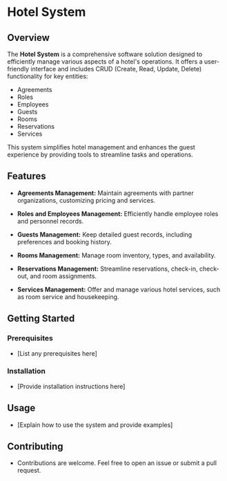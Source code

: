 # Hotel System

## Overview

The **Hotel System** is a comprehensive software solution designed to efficiently manage various aspects of a hotel's operations. It offers a user-friendly interface and includes CRUD (Create, Read, Update, Delete) functionality for key entities:

- Agreements
- Roles
- Employees
- Guests
- Rooms
- Reservations
- Services

This system simplifies hotel management and enhances the guest experience by providing tools to streamline tasks and operations.

## Features

- **Agreements Management:** Maintain agreements with partner organizations, customizing pricing and services.

- **Roles and Employees Management:** Efficiently handle employee roles and personnel records.

- **Guests Management:** Keep detailed guest records, including preferences and booking history.

- **Rooms Management:** Manage room inventory, types, and availability.

- **Reservations Management:** Streamline reservations, check-in, check-out, and room assignments.

- **Services Management:** Offer and manage various hotel services, such as room service and housekeeping.

## Getting Started

### Prerequisites

- [List any prerequisites here]

### Installation

- [Provide installation instructions here]

## Usage

- [Explain how to use the system and provide examples]

## Contributing

- Contributions are welcome. Feel free to open an issue or submit a pull request.

